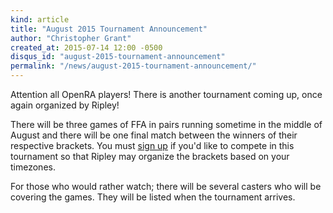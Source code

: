 ```yaml
---
kind: article
title: "August 2015 Tournament Announcement"
author: "Christopher Grant"
created_at: 2015-07-14 12:00 -0500
disqus_id: "august-2015-tournament-announcement"
permalink: "/news/august-2015-tournament-announcement/"
---
```


Attention all OpenRA players! There is another tournament coming up, once again organized by Ripley!

There will be three games of FFA in pairs running sometime in the middle of August and there will be one final match between the winners of their respective brackets. You must [sign up](https://compo.openra.net/) if you'd like to compete in this tournament so that Ripley may organize the brackets based on your timezones.

For those who would rather watch; there will be several casters who will be covering the games. They will be listed when the tournament arrives.